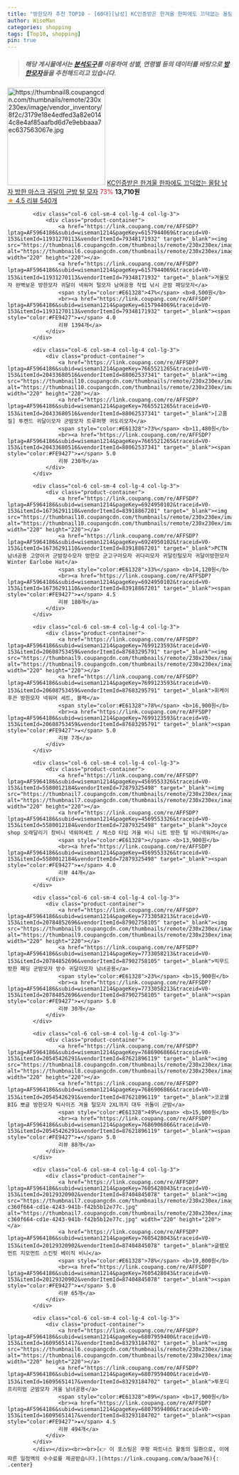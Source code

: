 ```yaml
---
title: "방한모자 추천 TOP10 - [60대][남성] KC인증받은 한겨울 한파에도 끄덕없는 올탐 남자 방한 마스크 귀달이 군밤 털 모자"
author: WiseMan
categories: shopping
tags: [Top10, shopping]
pin: true
---
```


> ##### 해당 게시물에서는 [**분석도구**](https://itemscout.io/)를 이용하여 **성별**, **연령별** 등의 데이터를 바탕으로 [**방한모자**](https://link.coupang.com/a/baae76)들을 추천해드리고 있습니다.
<div class="container"><div class="row">
            <div class="col-6 col-sm-4 col-lg-4 col-lg-3">
                <div class="product-container">
                    <a href="https://link.coupang.com/re/AFFSDP?lptag=AF5964186&subid=wiseman1214&pageKey=7563433557&traceid=V0-153&itemId=19931201050&vendorItemId=87030738285" target="_blank"><img src="https://thumbnail8.coupangcdn.com/thumbnails/remote/230x230ex/image/vendor_inventory/8f2c/3179e18e4edfed3a82e0144c8e4af85aafbd6d7e9ebbaaa7ec637563067e.jpg" alt="https://thumbnail8.coupangcdn.com/thumbnails/remote/230x230ex/image/vendor_inventory/8f2c/3179e18e4edfed3a82e0144c8e4af85aafbd6d7e9ebbaaa7ec637563067e.jpg" width="220" height="220"></a>
                    <a href="https://link.coupang.com/re/AFFSDP?lptag=AF5964186&subid=wiseman1214&pageKey=7563433557&traceid=V0-153&itemId=19931201050&vendorItemId=87030738285" target="_blank">KC인증받은 한겨울 한파에도 끄덕없는 올탐 남자 방한 마스크 귀달이 군밤 털 모자</a>
                    <span style="color:#E61328">73%</span> <b>13,710원</b>
                    <br><a href="https://link.coupang.com/re/AFFSDP?lptag=AF5964186&subid=wiseman1214&pageKey=7563433557&traceid=V0-153&itemId=19931201050&vendorItemId=87030738285" target="_blank"><span style="color:#FE9427">★</span> 4.5
                    리뷰 540개</a>
                </div>
            </div>
            
            <div class="col-6 col-sm-4 col-lg-4 col-lg-3">
                <div class="product-container">
                    <a href="https://link.coupang.com/re/AFFSDP?lptag=AF5964186&subid=wiseman1214&pageKey=6157944069&traceid=V0-153&itemId=11931270113&vendorItemId=79348171932" target="_blank"><img src="https://thumbnail6.coupangcdn.com/thumbnails/remote/230x230ex/image/vendor_inventory/3413/9a5c07608e367e1755e02f8c0faaaedf445a614b987307a6c60fe0e1f57d.jpg" alt="https://thumbnail6.coupangcdn.com/thumbnails/remote/230x230ex/image/vendor_inventory/3413/9a5c07608e367e1755e02f8c0faaaedf445a614b987307a6c60fe0e1f57d.jpg" width="220" height="220"></a>
                    <a href="https://link.coupang.com/re/AFFSDP?lptag=AF5964186&subid=wiseman1214&pageKey=6157944069&traceid=V0-153&itemId=11931270113&vendorItemId=79348171932" target="_blank">겨울모자 완벽보온 방한모자 귀달이 넥워머 털모자 남여공용 작업 낚시 군밤 패딩모자</a>
                    <span style="color:#E61328">47%</span> <b>8,500원</b>
                    <br><a href="https://link.coupang.com/re/AFFSDP?lptag=AF5964186&subid=wiseman1214&pageKey=6157944069&traceid=V0-153&itemId=11931270113&vendorItemId=79348171932" target="_blank"><span style="color:#FE9427">★</span> 4.0
                    리뷰 1394개</a>
                </div>
            </div>
            
            <div class="col-6 col-sm-4 col-lg-4 col-lg-3">
                <div class="product-container">
                    <a href="https://link.coupang.com/re/AFFSDP?lptag=AF5964186&subid=wiseman1214&pageKey=7665521265&traceid=V0-153&itemId=20433680516&vendorItemId=88062537341" target="_blank"><img src="https://thumbnail10.coupangcdn.com/thumbnails/remote/230x230ex/image/vendor_inventory/5b8f/ef37367f129ac8b963df27e496a0213b49101ba3f26c10df93a5ffcd5608.jpg" alt="https://thumbnail10.coupangcdn.com/thumbnails/remote/230x230ex/image/vendor_inventory/5b8f/ef37367f129ac8b963df27e496a0213b49101ba3f26c10df93a5ffcd5608.jpg" width="220" height="220"></a>
                    <a href="https://link.coupang.com/re/AFFSDP?lptag=AF5964186&subid=wiseman1214&pageKey=7665521265&traceid=V0-153&itemId=20433680516&vendorItemId=88062537341" target="_blank">[고품질] 투켄드 귀달이모자 군밤모자 트루퍼햇 귀도리모자</a>
                    <span style="color:#E61328">73%</span> <b>11,480원</b>
                    <br><a href="https://link.coupang.com/re/AFFSDP?lptag=AF5964186&subid=wiseman1214&pageKey=7665521265&traceid=V0-153&itemId=20433680516&vendorItemId=88062537341" target="_blank"><span style="color:#FE9427">★</span> 5.0
                    리뷰 230개</a>
                </div>
            </div>
            
            <div class="col-6 col-sm-4 col-lg-4 col-lg-3">
                <div class="product-container">
                    <a href="https://link.coupang.com/re/AFFSDP?lptag=AF5964186&subid=wiseman1214&pageKey=6924950102&traceid=V0-153&itemId=16736291110&vendorItemId=83918867201" target="_blank"><img src="https://thumbnail10.coupangcdn.com/thumbnails/remote/230x230ex/image/vendor_inventory/a5b1/92819f8cc18012794d3f3b9d49e3d48b432c546a0079677bba1ecfa591c4.png" alt="https://thumbnail10.coupangcdn.com/thumbnails/remote/230x230ex/image/vendor_inventory/a5b1/92819f8cc18012794d3f3b9d49e3d48b432c546a0079677bba1ecfa591c4.png" width="220" height="220"></a>
                    <a href="https://link.coupang.com/re/AFFSDP?lptag=AF5964186&subid=wiseman1214&pageKey=6924950102&traceid=V0-153&itemId=16736291110&vendorItemId=83918867201" target="_blank">PCTN 남녀공용 고양이귀 군밤장수모자 방한모 군고구마모자 귀다리모자 귀달린털모자 귀달이방한모자 Winter Earlobe Hat</a>
                    <span style="color:#E61328">33%</span> <b>14,120원</b>
                    <br><a href="https://link.coupang.com/re/AFFSDP?lptag=AF5964186&subid=wiseman1214&pageKey=6924950102&traceid=V0-153&itemId=16736291110&vendorItemId=83918867201" target="_blank"><span style="color:#FE9427">★</span> 4.5
                    리뷰 180개</a>
                </div>
            </div>
            
            <div class="col-6 col-sm-4 col-lg-4 col-lg-3">
                <div class="product-container">
                    <a href="https://link.coupang.com/re/AFFSDP?lptag=AF5964186&subid=wiseman1214&pageKey=7699123593&traceid=V0-153&itemId=20608753459&vendorItemId=87683295791" target="_blank"><img src="https://thumbnail9.coupangcdn.com/thumbnails/remote/230x230ex/image/vendor_inventory/ceac/a2fb3267cac59c61894f299bebfb7c129e3b32eb3c31c0062fc853abc2eb.jpg" alt="https://thumbnail9.coupangcdn.com/thumbnails/remote/230x230ex/image/vendor_inventory/ceac/a2fb3267cac59c61894f299bebfb7c129e3b32eb3c31c0062fc853abc2eb.jpg" width="220" height="220"></a>
                    <a href="https://link.coupang.com/re/AFFSDP?lptag=AF5964186&subid=wiseman1214&pageKey=7699123593&traceid=V0-153&itemId=20608753459&vendorItemId=87683295791" target="_blank">휘케이 후끈 방한모자 넥워머 세트, 블랙</a>
                    <span style="color:#E61328">78%</span> <b>16,900원</b>
                    <br><a href="https://link.coupang.com/re/AFFSDP?lptag=AF5964186&subid=wiseman1214&pageKey=7699123593&traceid=V0-153&itemId=20608753459&vendorItemId=87683295791" target="_blank"><span style="color:#FE9427">★</span> 5.0
                    리뷰 7개</a>
                </div>
            </div>
            
            <div class="col-6 col-sm-4 col-lg-4 col-lg-3">
                <div class="product-container">
                    <a href="https://link.coupang.com/re/AFFSDP?lptag=AF5964186&subid=wiseman1214&pageKey=4569553326&traceid=V0-153&itemId=5580012184&vendorItemId=72879325498" target="_blank"><img src="https://thumbnail7.coupangcdn.com/thumbnails/remote/230x230ex/image/vendor_inventory/7475/ca7179b2645ff8efd01d7564e9bc14e4d1402fd24e4e0dc80ce1191dae32.jpg" alt="https://thumbnail7.coupangcdn.com/thumbnails/remote/230x230ex/image/vendor_inventory/7475/ca7179b2645ff8efd01d7564e9bc14e4d1402fd24e4e0dc80ce1191dae32.jpg" width="220" height="220"></a>
                    <a href="https://link.coupang.com/re/AFFSDP?lptag=AF5964186&subid=wiseman1214&pageKey=4569553326&traceid=V0-153&itemId=5580012184&vendorItemId=72879325498" target="_blank">Joyce shop 오래달리기 창비니 넥워머세트 / 체스D 타입 겨울 비니 니트 방한 털 비니넥워머</a>
                    <span style="color:#E61328"></span> <b>13,900원</b>
                    <br><a href="https://link.coupang.com/re/AFFSDP?lptag=AF5964186&subid=wiseman1214&pageKey=4569553326&traceid=V0-153&itemId=5580012184&vendorItemId=72879325498" target="_blank"><span style="color:#FE9427">★</span> 4.0
                    리뷰 44개</a>
                </div>
            </div>
            
            <div class="col-6 col-sm-4 col-lg-4 col-lg-3">
                <div class="product-container">
                    <a href="https://link.coupang.com/re/AFFSDP?lptag=AF5964186&subid=wiseman1214&pageKey=7733058213&traceid=V0-153&itemId=20784852696&vendorItemId=87902758105" target="_blank"><img src="https://thumbnail9.coupangcdn.com/thumbnails/remote/230x230ex/image/vendor_inventory/62f5/218c2352d65d681d96a01e6b29d7da3c291a8bda2491073ddbdd0f6e14c4.png" alt="https://thumbnail9.coupangcdn.com/thumbnails/remote/230x230ex/image/vendor_inventory/62f5/218c2352d65d681d96a01e6b29d7da3c291a8bda2491073ddbdd0f6e14c4.png" width="220" height="220"></a>
                    <a href="https://link.coupang.com/re/AFFSDP?lptag=AF5964186&subid=wiseman1214&pageKey=7733058213&traceid=V0-153&itemId=20784852696&vendorItemId=87902758105" target="_blank">빅무드 방한 패딩 군밤모자 방수 귀달이모자 남녀공용</a>
                    <span style="color:#E61328">23%</span> <b>15,900원</b>
                    <br><a href="https://link.coupang.com/re/AFFSDP?lptag=AF5964186&subid=wiseman1214&pageKey=7733058213&traceid=V0-153&itemId=20784852696&vendorItemId=87902758105" target="_blank"><span style="color:#FE9427">★</span> 5.0
                    리뷰 30개</a>
                </div>
            </div>
            
            <div class="col-6 col-sm-4 col-lg-4 col-lg-3">
                <div class="product-container">
                    <a href="https://link.coupang.com/re/AFFSDP?lptag=AF5964186&subid=wiseman1214&pageKey=7686906866&traceid=V0-153&itemId=20545426291&vendorItemId=87621896119" target="_blank"><img src="https://thumbnail8.coupangcdn.com/thumbnails/remote/230x230ex/image/vendor_inventory/bb6d/fe8b101fbeec3cb3a2c5869f7972c1b1511ac763ae6585775b2d39677c82.jpg" alt="https://thumbnail8.coupangcdn.com/thumbnails/remote/230x230ex/image/vendor_inventory/bb6d/fe8b101fbeec3cb3a2c5869f7972c1b1511ac763ae6585775b2d39677c82.jpg" width="220" height="220"></a>
                    <a href="https://link.coupang.com/re/AFFSDP?lptag=AF5964186&subid=wiseman1214&pageKey=7686906866&traceid=V0-153&itemId=20545426291&vendorItemId=87621896119" target="_blank">코코쉘 BIG 뽀글 방한모자 빅사이즈 겨울 털모자 2XL까지 대두 귀돌이 군밤</a>
                    <span style="color:#E61328">49%</span> <b>15,900원</b>
                    <br><a href="https://link.coupang.com/re/AFFSDP?lptag=AF5964186&subid=wiseman1214&pageKey=7686906866&traceid=V0-153&itemId=20545426291&vendorItemId=87621896119" target="_blank"><span style="color:#FE9427">★</span> 5.0
                    리뷰 88개</a>
                </div>
            </div>
            
            <div class="col-6 col-sm-4 col-lg-4 col-lg-3">
                <div class="product-container">
                    <a href="https://link.coupang.com/re/AFFSDP?lptag=AF5964186&subid=wiseman1214&pageKey=7605428043&traceid=V0-153&itemId=20129320902&vendorItemId=87404845078" target="_blank"><img src="https://thumbnail7.coupangcdn.com/thumbnails/remote/230x230ex/image/retail/images/5388205065236529-c360f664-cd1e-4243-941b-f42b5b12e77c.jpg" alt="https://thumbnail7.coupangcdn.com/thumbnails/remote/230x230ex/image/retail/images/5388205065236529-c360f664-cd1e-4243-941b-f42b5b12e77c.jpg" width="220" height="220"></a>
                    <a href="https://link.coupang.com/re/AFFSDP?lptag=AF5964186&subid=wiseman1214&pageKey=7605428043&traceid=V0-153&itemId=20129320902&vendorItemId=87404845078" target="_blank">글램모먼트 지모먼트 스킨핏 베이직 비니</a>
                    <span style="color:#E61328">78%</span> <b>19,800원</b>
                    <br><a href="https://link.coupang.com/re/AFFSDP?lptag=AF5964186&subid=wiseman1214&pageKey=7605428043&traceid=V0-153&itemId=20129320902&vendorItemId=87404845078" target="_blank"><span style="color:#FE9427">★</span> 5.0
                    리뷰 65개</a>
                </div>
            </div>
            
            <div class="col-6 col-sm-4 col-lg-4 col-lg-3">
                <div class="product-container">
                    <a href="https://link.coupang.com/re/AFFSDP?lptag=AF5964186&subid=wiseman1214&pageKey=6807959400&traceid=V0-153&itemId=16095651417&vendorItemId=83293184702" target="_blank"><img src="https://thumbnail6.coupangcdn.com/thumbnails/remote/230x230ex/image/vendor_inventory/6da1/897b8c045b03974a93ab64510315b9af51e5169e462c7b699c761a75c91b.jpg" alt="https://thumbnail6.coupangcdn.com/thumbnails/remote/230x230ex/image/vendor_inventory/6da1/897b8c045b03974a93ab64510315b9af51e5169e462c7b699c761a75c91b.jpg" width="220" height="220"></a>
                    <a href="https://link.coupang.com/re/AFFSDP?lptag=AF5964186&subid=wiseman1214&pageKey=6807959400&traceid=V0-153&itemId=16095651417&vendorItemId=83293184702" target="_blank">투포디 프리미엄 군밤모자 겨울 남녀공용</a>
                    <span style="color:#E61328">89%</span> <b>17,900원</b>
                    <br><a href="https://link.coupang.com/re/AFFSDP?lptag=AF5964186&subid=wiseman1214&pageKey=6807959400&traceid=V0-153&itemId=16095651417&vendorItemId=83293184702" target="_blank"><span style="color:#FE9427">★</span> 4.5
                    리뷰 494개</a>
                </div>
            </div>
            </div></div><br><br>[👉 이 포스팅은 쿠팡 파트너스 활동의 일환으로, 이에 따른 일정액의 수수료를 제공받습니다.](https://link.coupang.com/a/baae76){: .center}